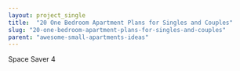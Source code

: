 ```yaml
---
layout: project_single
title:  "20 One Bedroom Apartment Plans for Singles and Couples"
slug: "20-one-bedroom-apartment-plans-for-singles-and-couples"
parent: "awesome-small-apartments-ideas"
---
```

Space Saver 4